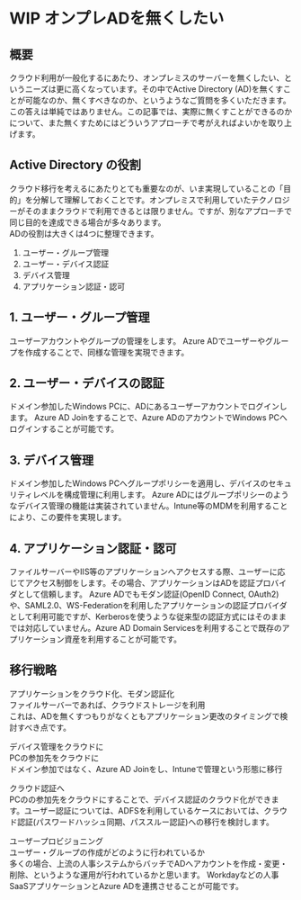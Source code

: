 # WIP オンプレADを無くしたい

## 概要
クラウド利用が一般化するにあたり、オンプレミスのサーバーを無くしたい、というニーズは更に高くなっています。その中でActive Directory (AD)を無くすことが可能なのか、無くすべきなのか、というようなご質問を多くいただきます。  
この答えは単純ではありません。この記事では、実際に無くすことができるのかについて、また無くすためにはどういうアプローチで考がえればよいかを取り上げます。

## Active Directory の役割
クラウド移行を考えるにあたりとても重要なのが、いま実現していることの「目的」を分解して理解しておくことです。オンプレミスで利用していたテクノロジーがそのままクラウドで利用できるとは限りません。ですが、別なアプローチで同じ目的を達成できる場合が多々あります。  
ADの役割は大きくは4つに整理できます。
1. ユーザー・グループ管理
2. ユーザー・デバイス認証
3. デバイス管理
4. アプリケーション認証・認可

## 1. ユーザー・グループ管理
ユーザーアカウントやグループの管理をします。
Azure ADでユーザーやグループを作成することで、同様な管理を実現できます。

## 2. ユーザー・デバイスの認証
ドメイン参加したWindows PCに、ADにあるユーザーアカウントでログインします。
Azure AD Joinをすることで、Azure ADのアカウントでWindows PCへログインすることが可能です。

## 3. デバイス管理
ドメイン参加したWindows PCへグループポリシーを適用し、デバイスのセキュリティレベルを構成管理に利用します。
Azure ADにはグループポリシーのようなデバイス管理の機能は実装されていません。Intune等のMDMを利用することにより、この要件を実現します。

## 4. アプリケーション認証・認可
ファイルサーバーやIIS等のアプリケーションへアクセスする際、ユーザーに応じてアクセス制御をします。その場合、アプリケーションはADを認証プロバイダとして信頼します。
Azure ADでもモダン認証(OpenID Connect, OAuth2)や、SAML2.0、WS-Federationを利用したアプリケーションの認証プロバイダとして利用可能ですが、Kerberosを使うような従来型の認証方式にはそのままでは対応していません。Azure AD Domain Servicesを利用することで既存のアプリケーション資産を利用することが可能です。


## 移行戦略
アプリケーションをクラウド化、モダン認証化  
ファイルサーバーであれば、クラウドストレージを利用  
これは、ADを無くすつもりがなくともアプリケーション更改のタイミングで検討すべき点です。  


デバイス管理をクラウドに  
PCの参加先をクラウドに  
ドメイン参加ではなく、Azure AD Joinをし、Intuneで管理という形態に移行

クラウド認証へ    
PCのの参加先をクラウドにすることで、デバイス認証のクラウド化ができます。ユーザー認証については、ADFSを利用しているケースにおいては、クラウド認証(パスワードハッシュ同期、パススルー認証)への移行を検討します。  
  
ユーザープロビジョニング  
ユーザー・グループの作成がどのように行われているか   
多くの場合、上流の人事システムからバッチでADへアカウントを作成・変更・削除、というような運用が行われているかと思います。
Workdayなどの人事SaaSアプリケーションとAzure ADを連携させることが可能です。


